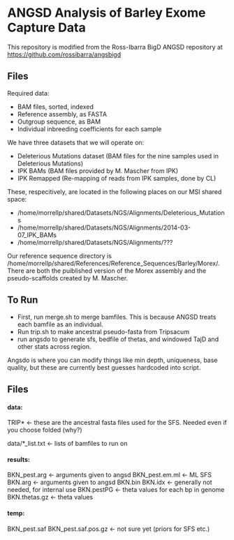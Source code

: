 # ANGSD Analysis of Barley Exome Capture Data

This repository is modified from the Ross-Ibarra BigD ANGSD repository at https://github.com/rossibarra/angsbigd

## Files

Required data:
- BAM files, sorted, indexed
- Reference assembly, as FASTA
- Outgroup sequence, as BAM
- Individual inbreeding coefficients for each sample

We have three datasets that we will operate on:
- Deleterious Mutations dataset (BAM files for the nine samples used in Deleterious Mutations)
- IPK BAMs (BAM files provided by M. Mascher from IPK)
- IPK Remapped (Re-mapping of reads from IPK samples, done by CL)

These, respecitively, are located in the following places on our MSI shared space:
- /home/morrellp/shared/Datasets/NGS/Alignments/Deleterious_Mutations
- /home/morrellp/shared/Datasets/NGS/Alignments/2014-03-07_IPK_BAMs
- /home/morrellp/shared/Datasets/NGS/Alignments/???

Our reference sequence directory is /home/morrellp/shared/References/Reference_Sequences/Barley/Morex/. There are both the puiblished version of the Morex assembly and the pseudo-scaffolds created by M. Mascher. 

## To Run

 * First, run merge.sh to merge bamfiles. This is because ANGSD treats each bamfile as an individual.
 * Run trip.sh to make ancestral pseudo-fasta from Tripsacum
 * run angsdo to generate sfs, bedfile of thetas, and windowed TajD and other stats across region. 
 
Angsdo is where you can modify things like min depth, uniqueness, base quality, but these are currently best guesses hardcoded into script.

## Files

#### data:

TRIP* <- these are the ancestral fasta files used for the SFS. Needed even if you choose folded (why?)

data/*_list.txt <- lists of bamfiles to run on

#### results:

BKN_pest.arg  <- arguments given to angsd
BKN_pest.em.ml <- ML SFS 
BKN.arg <- arguments given to angsd
BKN.bin  BKN.idx <- generally not needed, for internal use
BKN.pestPG <- theta values for each bp in genome 
BKN.thetas.gz <- theta values

#### temp:

 BKN_pest.saf  BKN_pest.saf.pos.gz <- not sure yet (priors for SFS etc.)


